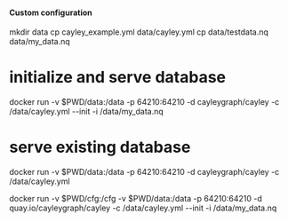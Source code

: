 #### Custom configuration

mkdir data
cp cayley_example.yml data/cayley.yml
cp data/testdata.nq data/my_data.nq
# initialize and serve database
docker run -v $PWD/data:/data -p 64210:64210 -d cayleygraph/cayley -c /data/cayley.yml --init -i /data/my_data.nq
# serve existing database
docker run -v $PWD/data:/data -p 64210:64210 -d cayleygraph/cayley -c /data/cayley.yml


docker run  -v $PWD/cfg:/cfg -v $PWD/data:/data -p 64210:64210 -d quay.io/cayleygraph/cayley -c /data/cayley.yml --init -i /data/my_data.nq